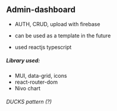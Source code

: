 ## Admin-dashboard
- AUTH, CRUD, upload with firebase
- can be used as a template in the future

- used reactjs typescript

##### Library used:
- MUI, data-grid, icons
- react-router-dom
- Nivo chart

###### DUCKS pattern (?)